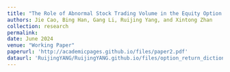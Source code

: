 ```yaml
---
title: "The Role of Abnormal Stock Trading Volume in the Equity Option Market"
authors: Jie Cao, Bing Han, Gang Li, Ruijing Yang, and Xintong Zhan
collection: research
permalink: 
date: June 2024
venue: "Working Paper"
paperurl: 'http://academicpages.github.io/files/paper2.pdf'
dataurl: 'RuijingYANG/RuijingYANG.github.io/files/option_return_dictionary/option_dictionary.zip'
---
```

